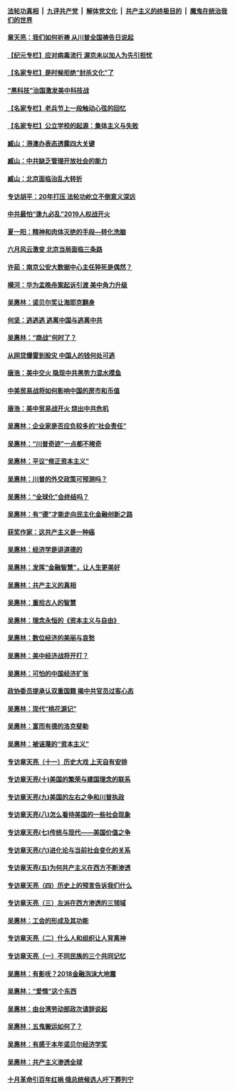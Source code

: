 

####  [法轮功真相](../../../../basic/blob/master/README.md?t=07051702) &nbsp;|&nbsp; [九评共产党](../../../../9ping.md/blob/master/README.md?t=07051702) &nbsp;|&nbsp; [解体党文化](../../../../jtdwh.md/blob/master/README.md?t=07051702)  &nbsp;|&nbsp; [共产主义的终极目的](../../../../gczydzjmd.md/blob/master/README.md?t=07051702) &nbsp;|&nbsp; [魔鬼在统治我们的世界](../../../../mgztzwmdsj.md/blob/master/README.md?t=07051702) 

#### [章天亮：我们如何祈祷 从川普全国祷告日说起](../pages/nsc423/n11944627.md?t=07051702) 

#### [【纪元专栏】应对病毒流行 渥京未以加人为先引担忧](../pages/nsc423/n11875714.md?t=07051702) 

#### [【名家专栏】是时候拒绝“封杀文化”了](../pages/nsc423/n11814093.md?t=07051702) 

#### [“黑科技”治国激发美中科技战](../pages/nsc423/n11638056.md?t=07051702) 

#### [【名家专栏】老兵节上一段触动心弦的回忆](../pages/nsc423/n11646016.md?t=07051702) 

#### [【名家专栏】公立学校的起源：集体主义与失败](../pages/nsc423/n11601833.md?t=07051702) 

#### [臧山：港澳办表态透露四大关键](../pages/nsc423/n11421628.md?t=07051702) 

#### [臧山：中共缺乏管理开放社会的能力](../pages/nsc423/n11407457.md?t=07051702) 

#### [臧山：北京面临治乱大转折](../pages/nsc423/n11406895.md?t=07051702) 

#### [专访胡平：20年打压 法轮功屹立不倒意义深远](../pages/nsc423/n11398800.md?t=07051702) 

#### [中共最怕“逢九必乱”2019人权战开火](../pages/nsc423/n11385248.md?t=07051702) 

#### [夏一阳：精神和肉体灭绝的手段—转化洗脑](../pages/nsc423/n11368250.md?t=07051702) 

#### [六月风云激变 北京当局面临三条路](../pages/nsc423/n11313668.md?t=07051702) 

#### [许茹：南京公安大数据中心主任猝死是偶然？](../pages/nsc423/n11064744.md?t=07051702) 

#### [横河：华为孟晚舟案起诉引渡 美中角力升级](../pages/nsc423/n11027230.md?t=07051702) 

#### [吴惠林：诺贝尔奖让海耶克翻身](../pages/nsc423/n10890049.md?t=07051702) 

#### [何坚：逃逃逃 逃离中国与逃离中共](../pages/nsc423/n10592891.md?t=07051702) 

#### [吴惠林：“商战”何时了？](../pages/nsc423/n10573558.md?t=07051702) 

#### [从网贷爆雷到股灾 中国人的钱何处可逃](../pages/nsc423/n10572800.md?t=07051702) 

#### [唐浩：美中交火 隐现中共黑势力混水摸鱼](../pages/nsc423/n10544040.md?t=07051702) 

#### [中美贸易战将如何影响中国的房市和币值](../pages/nsc423/n10543697.md?t=07051702) 

#### [唐浩：美中贸易战开火 烧出中共危机](../pages/nsc423/n10540126.md?t=07051702) 

#### [吴惠林：企业家是否应负较多的“社会责任”](../pages/nsc423/n10535022.md?t=07051702) 

#### [吴惠林：“川普奇迹”一点都不稀奇](../pages/nsc423/n10512808.md?t=07051702) 

#### [吴惠林：平议“修正资本主义”](../pages/nsc423/n10495724.md?t=07051702) 

#### [吴惠林：川普的外交政策可预测吗？](../pages/nsc423/n10462387.md?t=07051702) 

#### [吴惠林：“全球化”会终结吗？](../pages/nsc423/n10452838.md?t=07051702) 

#### [吴惠林：有“德”才能走向民主化金融创新之路](../pages/nsc423/n10432292.md?t=07051702) 

#### [获奖作家：这共产主义是一种癌](../pages/nsc423/n10431541.md?t=07051702) 

#### [吴惠林：经济学是讲道德的](../pages/nsc423/n10398014.md?t=07051702) 

#### [吴惠林：发挥“金融智慧”，让人生更美好](../pages/nsc423/n10375019.md?t=07051702) 

#### [吴惠林：共产主义的真相](../pages/nsc423/n10351394.md?t=07051702) 

#### [吴惠林：重拾古人的智慧](../pages/nsc423/n10337691.md?t=07051702) 

#### [吴惠林：理念永恒的《资本主义与自由》](../pages/nsc423/n10316274.md?t=07051702) 

#### [吴惠林：数位经济的美丽与哀愁](../pages/nsc423/n10292946.md?t=07051702) 

#### [吴惠林：美中经济战将开打？](../pages/nsc423/n10258825.md?t=07051702) 

#### [吴惠林：可怕的中国经济扩张](../pages/nsc423/n10219147.md?t=07051702) 

#### [政协委员提承认双重国籍 揭中共官员过客心态](../pages/nsc423/n10208809.md?t=07051702) 

#### [吴惠林：现代“桃花源记”](../pages/nsc423/n10185234.md?t=07051702) 

#### [吴惠林：富而有德的洛克斐勒](../pages/nsc423/n10142264.md?t=07051702) 

#### [吴惠林：被诬蔑的“资本主义”](../pages/nsc423/n10124816.md?t=07051702) 

#### [专访章天亮（十一）历史大戏 上天自有安排](../pages/nsc423/n10094905.md?t=07051702) 

#### [专访章天亮(十)美国的繁荣与建国理念的联系](../pages/nsc423/n10094899.md?t=07051702) 

#### [专访章天亮(九)美国的左右之争和川普执政](../pages/nsc423/n10094889.md?t=07051702) 

#### [专访章天亮(八)怎么看待美国的一些社会现象](../pages/nsc423/n10094857.md?t=07051702) 

#### [专访章天亮(七)传统与现代——美国价值之争](../pages/nsc423/n10093140.md?t=07051702) 

#### [专访章天亮(六)进化论与当前社会变化的关系](../pages/nsc423/n10092036.md?t=07051702) 

#### [专访章天亮(五)为何共产主义在西方不断渗透](../pages/nsc423/n10083620.md?t=07051702) 

#### [专访章天亮（四）历史上的预言告诉我们什么](../pages/nsc423/n10083606.md?t=07051702) 

#### [专访章天亮（三）左派在西方渗透的三领域](../pages/nsc423/n10081115.md?t=07051702) 

#### [吴惠林：工会的形成及其功能](../pages/nsc423/n10080633.md?t=07051702) 

#### [专访章天亮（二）什么人和组织让人背离神](../pages/nsc423/n10076637.md?t=07051702) 

#### [专访章天亮（一）不同民族的三个共同记忆](../pages/nsc423/n10074188.md?t=07051702) 

#### [吴惠林：有影呒？2018金融泡沫大地震](../pages/nsc423/n10040534.md?t=07051702) 

#### [吴惠林：“爱情”这个东西](../pages/nsc423/n10019423.md?t=07051702) 

#### [吴惠林：由台湾劳动部政次请辞说起](../pages/nsc423/n9979679.md?t=07051702) 

#### [吴惠林：五鬼搬运如何了？](../pages/nsc423/n9925338.md?t=07051702) 

#### [吴惠林：有感于本年诺贝尔经济学奖](../pages/nsc423/n9871883.md?t=07051702) 

#### [吴惠林：共产主义渗透全球](../pages/nsc423/n9812748.md?t=07051702) 

#### [十月革命引百年红祸 俄总统候选人吁下葬列宁](../pages/nsc423/n9810182.md?t=07051702) 

